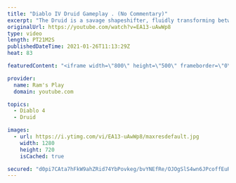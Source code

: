 ```yaml
---
title: "Diablo IV Druid Gameplay . (No Commentary)"
excerpt: "The Druid is a savage shapeshifter, fluidly transforming between the forms of a towering bear or a vicious werewolf to fight alongside the creatures of the wild."
originalUrl: https://youtube.com/watch?v=EA13-uAwWp8
type: video
length: PT21M2S
publishedDateTime: 2021-01-26T11:13:29Z
heat: 83

featuredContent: "<iframe width=\"800\" height=\"500\" frameborder=\"0\" src=\"https://www.youtube.com/embed/EA13-uAwWp8\" allow=\"accelerometer; autoplay; encrypted-media; gyroscope; picture-in-picture\" allowfullscreen></iframe>"

provider:
  name: Ram's Play
  domain: youtube.com

topics:
  - Diablo 4
  - Druid

images:
  - url: https://i.ytimg.com/vi/EA13-uAwWp8/maxresdefault.jpg
    width: 1280
    height: 720
    isCached: true

secured: "d0pi7CAta7hFkW9ahZRid74YbPovkeg/bvYNEfRe/OJOgSlS4wn6JPcoffEuRa30NqRHAllsIS/gWxdRMPKZp/Cde/xmmkqWpkyOexOREqNlxFRbb/z8SeZ21+m8Jgy1F2FD61e4+1R91dQRNtPZMvo2pj4nOsQb6OmYJH6xgSfPTDUmfuvnqPkcJtXbOjbsChToe9jIwS2KkqxeI4gH99ww2aKBGOLB8R+1TfSGbJDUI14spSMj4AD7oAc3V7Hx5RALYvS/0GqwL8Yjw/0kLKdBJVhGjmDCvKKeHQah9PZHu2JxDHAaIU45e4zmLCF0ah7xNs3kR+vQFzGqxuMkbcfkDCPvxKG0nnBynElOJsxB0GTaPAOBfpF9JdjHTwo8LW71KbRMMiRTV/M8TfXTAdQkRK7UMeVxtVQRt4DgbNmuLuD35yLf5RrO+8/YZGDA;hcoJoMirsGAqu83D9leDmg=="
---
```


